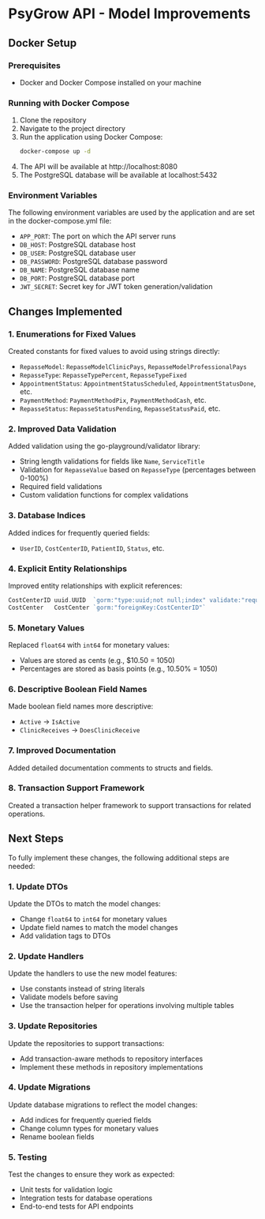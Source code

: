 ﻿# PsyGrow API - Model Improvements

## Docker Setup

### Prerequisites
- Docker and Docker Compose installed on your machine

### Running with Docker Compose
1. Clone the repository
2. Navigate to the project directory
3. Run the application using Docker Compose:
   ```bash
   docker-compose up -d
   ```
4. The API will be available at http://localhost:8080
5. The PostgreSQL database will be available at localhost:5432

### Environment Variables
The following environment variables are used by the application and are set in the docker-compose.yml file:
- `APP_PORT`: The port on which the API server runs
- `DB_HOST`: PostgreSQL database host
- `DB_USER`: PostgreSQL database user
- `DB_PASSWORD`: PostgreSQL database password
- `DB_NAME`: PostgreSQL database name
- `DB_PORT`: PostgreSQL database port
- `JWT_SECRET`: Secret key for JWT token generation/validation

## Changes Implemented

### 1. Enumerations for Fixed Values
Created constants for fixed values to avoid using strings directly:
- `RepasseModel`: `RepasseModelClinicPays`, `RepasseModelProfessionalPays`
- `RepasseType`: `RepasseTypePercent`, `RepasseTypeFixed`
- `AppointmentStatus`: `AppointmentStatusScheduled`, `AppointmentStatusDone`, etc.
- `PaymentMethod`: `PaymentMethodPix`, `PaymentMethodCash`, etc.
- `RepasseStatus`: `RepasseStatusPending`, `RepasseStatusPaid`, etc.

### 2. Improved Data Validation
Added validation using the go-playground/validator library:
- String length validations for fields like `Name`, `ServiceTitle`
- Validation for `RepasseValue` based on `RepasseType` (percentages between 0-100%)
- Required field validations
- Custom validation functions for complex validations

### 3. Database Indices
Added indices for frequently queried fields:
- `UserID`, `CostCenterID`, `PatientID`, `Status`, etc.

### 4. Explicit Entity Relationships
Improved entity relationships with explicit references:
```go
CostCenterID uuid.UUID  `gorm:"type:uuid;not null;index" validate:"required"`
CostCenter   CostCenter `gorm:"foreignKey:CostCenterID"`
```

### 5. Monetary Values
Replaced `float64` with `int64` for monetary values:
- Values are stored as cents (e.g., $10.50 = 1050)
- Percentages are stored as basis points (e.g., 10.50% = 1050)

### 6. Descriptive Boolean Field Names
Made boolean field names more descriptive:
- `Active` → `IsActive`
- `ClinicReceives` → `DoesClinicReceive`

### 7. Improved Documentation
Added detailed documentation comments to structs and fields.

### 8. Transaction Support Framework
Created a transaction helper framework to support transactions for related operations.

## Next Steps

To fully implement these changes, the following additional steps are needed:

### 1. Update DTOs
Update the DTOs to match the model changes:
- Change `float64` to `int64` for monetary values
- Update field names to match the model changes
- Add validation tags to DTOs

### 2. Update Handlers
Update the handlers to use the new model features:
- Use constants instead of string literals
- Validate models before saving
- Use the transaction helper for operations involving multiple tables

### 3. Update Repositories
Update the repositories to support transactions:
- Add transaction-aware methods to repository interfaces
- Implement these methods in repository implementations

### 4. Update Migrations
Update database migrations to reflect the model changes:
- Add indices for frequently queried fields
- Change column types for monetary values
- Rename boolean fields

### 5. Testing
Test the changes to ensure they work as expected:
- Unit tests for validation logic
- Integration tests for database operations
- End-to-end tests for API endpoints
